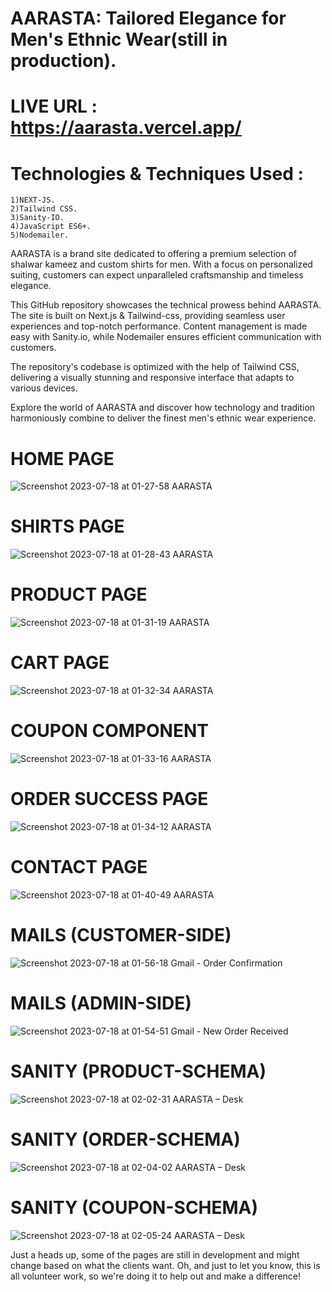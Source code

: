 
# AARASTA: Tailored Elegance for Men's Ethnic Wear(still in production).

# LIVE URL : https://aarasta.vercel.app/

# Technologies & Techniques Used :

    1)NEXT-JS.
    2)Tailwind CSS.
    3)Sanity-IO.
    4)JavaScript ES6+.
    5)Nodemailer.
  
AARASTA is a brand site dedicated to offering a premium selection of shalwar kameez and custom shirts for men. With a focus on personalized suiting, customers can expect unparalleled craftsmanship and timeless elegance.

This GitHub repository showcases the technical prowess behind AARASTA. The site is built on Next.js & Tailwind-css, providing seamless user experiences and top-notch performance. Content management is made easy with Sanity.io, while Nodemailer ensures efficient communication with customers.

The repository's codebase is optimized with the help of Tailwind CSS, delivering a visually stunning and responsive interface that adapts to various devices.

Explore the world of AARASTA and discover how technology and tradition harmoniously combine to deliver the finest men's ethnic wear experience.

# HOME PAGE 
![Screenshot 2023-07-18 at 01-27-58 AARASTA](https://github.com/mubashir05-beep/AARASTA/assets/100374421/c62949ff-ff66-48ff-aa95-4bc90d8bd495)

# SHIRTS PAGE
![Screenshot 2023-07-18 at 01-28-43 AARASTA](https://github.com/mubashir05-beep/AARASTA/assets/100374421/ce55e532-5d25-4d3e-b1ce-c3bc14c555af)

# PRODUCT PAGE
![Screenshot 2023-07-18 at 01-31-19 AARASTA](https://github.com/mubashir05-beep/AARASTA/assets/100374421/b0d39891-be0e-40f9-b47e-ba46d2b10790)

# CART PAGE
![Screenshot 2023-07-18 at 01-32-34 AARASTA](https://github.com/mubashir05-beep/AARASTA/assets/100374421/ec55a37d-0eb9-49ec-88c4-0ffa76554411)

# COUPON COMPONENT
![Screenshot 2023-07-18 at 01-33-16 AARASTA](https://github.com/mubashir05-beep/AARASTA/assets/100374421/5a3f7e00-cec6-4cb8-b8f9-bce7d55b9743)

# ORDER SUCCESS PAGE
![Screenshot 2023-07-18 at 01-34-12 AARASTA](https://github.com/mubashir05-beep/AARASTA/assets/100374421/a0dff546-29ac-4b4e-a6e7-0423fa8c1e11)

# CONTACT PAGE
![Screenshot 2023-07-18 at 01-40-49 AARASTA](https://github.com/mubashir05-beep/AARASTA/assets/100374421/3578e493-36ee-483f-8267-e9e0c93c2dae)

# MAILS (CUSTOMER-SIDE)
![Screenshot 2023-07-18 at 01-56-18 Gmail - Order Confirmation](https://github.com/mubashir05-beep/AARASTA/assets/100374421/317ece20-5dfb-454f-b472-ff35771ad7f6)

# MAILS (ADMIN-SIDE)

![Screenshot 2023-07-18 at 01-54-51 Gmail - New Order Received](https://github.com/mubashir05-beep/AARASTA/assets/100374421/0686a416-ad63-4ec1-adec-02bb46aa68fd)

# SANITY (PRODUCT-SCHEMA)
![Screenshot 2023-07-18 at 02-02-31 AARASTA – Desk](https://github.com/mubashir05-beep/AARASTA/assets/100374421/bdec1978-4fcb-4d01-bd46-0976960c6473)

# SANITY (ORDER-SCHEMA)
![Screenshot 2023-07-18 at 02-04-02 AARASTA – Desk](https://github.com/mubashir05-beep/AARASTA/assets/100374421/eb3be1fe-aaa5-4eaf-bf3a-e012857c61d1)

# SANITY (COUPON-SCHEMA)
![Screenshot 2023-07-18 at 02-05-24 AARASTA – Desk](https://github.com/mubashir05-beep/AARASTA/assets/100374421/a57353c9-bbed-40cf-9e27-eeb62aed97c9)


Just a heads up, some of the pages are still in development and might change based on what the clients want. Oh, and just to let you know, this is all volunteer work, so we're doing it to help out and make a difference!

